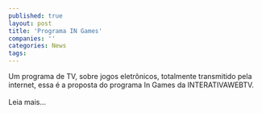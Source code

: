 ```yaml
---
published: true
layout: post
title: 'Programa IN Games'
companies: ''
categories: News
tags: 
---
```

Um programa de TV, sobre jogos eletrônicos, totalmente transmitido pela internet, essa é a proposta do programa In Games da INTERATIVAWEBTV.<br /><br />Leia mais...

